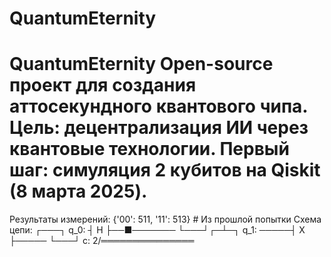 # QuantumEternity
# QuantumEternity Open-source проект для создания аттосекундного квантового чипа.   Цель: децентрализация ИИ через квантовые технологии.   Первый шаг: симуляция 2 кубитов на Qiskit (8 марта 2025).  
Результаты измерений: {'00': 511, '11': 513}  # Из прошлой попытки
Схема цепи:
      ┌───┐
q_0: ┤ H ├──■───────
     └───┘┌─┴─┐
q_1: ─────┤ X ├─────
          └───┘
c: 2/═══════════════
